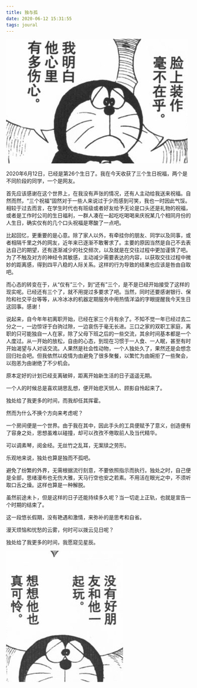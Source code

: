 ```yaml
---
title: 独与孤
date: 2020-06-12 15:31:55
tags: joural
---
```


![](https://raw.githubusercontent.com/rasin-tsukuba/blog-images/master/img/20200612160917.jpg)

2020年6月12日，已经是第26个生日了。我在今天收获了三个生日祝福，两个是不同阶段的同学，一个是网友。

首先应该感谢在这个世界上，在我没有声张的情况，还有人主动给我送来祝福。自然而然，“三个祝福”固然对于一些人来说过于少而感到可笑，我也一时因此气馁。相较于过去而言，在学生时代也有班级或者好友给予无论是口头还是礼物的祝福，或者是工作时公司的生日福利，一群人凑在一起吃吃喝喝来庆祝某几个相同月份的人生日，确实仅有的几个口头祝福是寒酸了一点吧。

比起回忆，更重要的是心意。除了家人以外，有牵挂你的朋友、同学以及同事，或者相隔千里之外的网友，近年来已逐渐不敢奢求了。主要的原因当然是自己不去表达自己的期望，还有逐渐减少的社交频次，以及就是在交往过程中更加谨慎了吧。为了不触及对方的神经令其敏感，主动减少需要表达的内容，以获取交往过程中微妙的距离感，得到四平八稳的人际关系。这样的行为导致的结果也应该是咎由自取吧。

而心态的转变在于，从“仅有”三个，到“还有”三个，是不是已经开始接受了这样的现实呢。已经还有三个了，就不用提过多要求了吧。当然，同时还要感谢银行、保险和社交平台等等，从冷冰冰的机器定期服务中用热情洋溢的字眼提醒我今天生日这回事。感谢！

说起来，自今年年初离职开始，已经在家三个月有余了。不知不觉一年已经过去二分之一，一边惊讶于白驹过隙，一边哀伤于毫无长进。三口之家的双职工家庭，离职的只可能独自一人在家，除了父母下班之后的一些交流，其余时间基本都是一个人度过。从一开始的放松，自由的心态，到现在习惯于一人食、一人眠，甚至有时开始渴望与人对话交流。人果然是社会性动物，一个人独处久了，果然还是会想念回归社会吧。但我依然以疫情为由避免了很多聚餐，以繁忙为由婉拒了一些聚会，以抱恙为由谢绝了不少机会。

原本定好的计划已经支离破碎，距离开始新生活的日子遥遥无期。

一个人的时候总是喜欢胡思乱想，便开始悲天悯人、顾影自怜起来了。

独处给了我更多的时间，而我却任其挥霍。

然而为什么不换个方向来考虑呢？

一个房间便是一个世界。由于我在其中，因此手头的工具便赋予了意义，创造便有了容身之处，思想虽难以碰撞，却可以孜孜不倦取前人及当代精华。

可以调素琴，阅金经。无丝竹之乱耳，无案牍之劳形。

乐观地来说，独处也算是独而不孤吧。

避免了纷繁的外界，无需根据流行刻意，不要依照指示而执行。独处之时，自己便是全部，思绪漫布也无伤大雅，天马行空也安之若素。不用活在眼光之中，不须听取口舌之燥。这样也算是一种解脱。

虽然前途未卜，但是这样的日子还能持续多久呢？当一切走上正轨，也就是宣告一个时期的结束了。

这一段悠长假期，没有艳遇和激情，来弥补的是思考和自省。

漫天烦恼和忧愁的云雾，何时可以拨云见日呢？

独处给了我更多的时间，我愿窥见星辰。

![](https://raw.githubusercontent.com/rasin-tsukuba/blog-images/master/img/20200612160936.jpg)